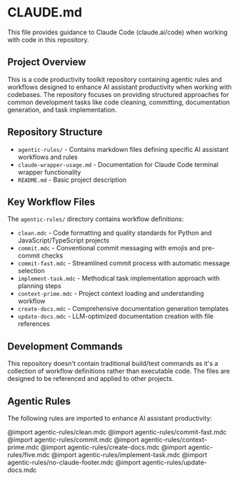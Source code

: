 # CLAUDE.md

This file provides guidance to Claude Code (claude.ai/code) when working with code in this repository.

## Project Overview

This is a code productivity toolkit repository containing agentic rules and workflows designed to enhance AI assistant productivity when working with codebases. The repository focuses on providing structured approaches for common development tasks like code cleaning, committing, documentation generation, and task implementation.

## Repository Structure

- `agentic-rules/` - Contains markdown files defining specific AI assistant workflows and rules
- `claude-wrapper-usage.md` - Documentation for Claude Code terminal wrapper functionality
- `README.md` - Basic project description

## Key Workflow Files

The `agentic-rules/` directory contains workflow definitions:

- `clean.mdc` - Code formatting and quality standards for Python and JavaScript/TypeScript projects
- `commit.mdc` - Conventional commit messaging with emojis and pre-commit checks  
- `commit-fast.mdc` - Streamlined commit process with automatic message selection
- `implement-task.mdc` - Methodical task implementation approach with planning steps
- `context-prime.mdc` - Project context loading and understanding workflow
- `create-docs.mdc` - Comprehensive documentation generation templates
- `update-docs.mdc` - LLM-optimized documentation creation with file references

## Development Commands

This repository doesn't contain traditional build/test commands as it's a collection of workflow definitions rather than executable code. The files are designed to be referenced and applied to other projects.

## Agentic Rules

The following rules are imported to enhance AI assistant productivity:

@import agentic-rules/clean.mdc
@import agentic-rules/commit-fast.mdc
@import agentic-rules/commit.mdc
@import agentic-rules/context-prime.mdc
@import agentic-rules/create-docs.mdc
@import agentic-rules/five.mdc
@import agentic-rules/implement-task.mdc
@import agentic-rules/no-claude-footer.mdc
@import agentic-rules/update-docs.mdc
